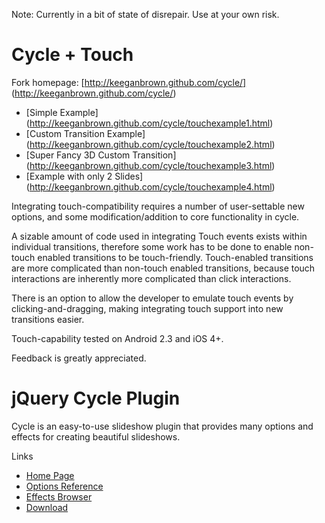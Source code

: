 Note: Currently in a bit of state of disrepair. Use at your own risk.


Cycle + Touch
===================

Fork homepage: [http://keeganbrown.github.com/cycle/] (http://keeganbrown.github.com/cycle/)

* [Simple Example] (http://keeganbrown.github.com/cycle/touchexample1.html)
* [Custom Transition Example] (http://keeganbrown.github.com/cycle/touchexample2.html)
* [Super Fancy 3D Custom Transition] (http://keeganbrown.github.com/cycle/touchexample3.html)
* [Example with only 2 Slides] (http://keeganbrown.github.com/cycle/touchexample4.html)

Integrating touch-compatibility requires a number of user-settable new options, and some modification/addition to core functionality in cycle.

A sizable amount of code used in integrating Touch events exists within individual transitions, therefore some work has to be done to enable non-touch enabled transitions to be touch-friendly. Touch-enabled transitions are more complicated than non-touch enabled transitions, because touch interactions are inherently more complicated than click interactions.

There is an option to allow the developer to emulate touch events by clicking-and-dragging, making integrating touch support into new transitions easier.

Touch-capability tested on Android 2.3 and iOS 4+.

Feedback is greatly appreciated.


jQuery Cycle Plugin
===================

Cycle is an easy-to-use slideshow plugin that provides many options and effects for creating beautiful slideshows.

Links

* [Home Page](http://jquery.malsup.com/cycle/)
* [Options Reference](http://jquery.malsup.com/cycle/options.html)
* [Effects Browser](http://jquery.malsup.com/cycle/browser.html)
* [Download](http://jquery.malsup.com/cycle/download.html)
